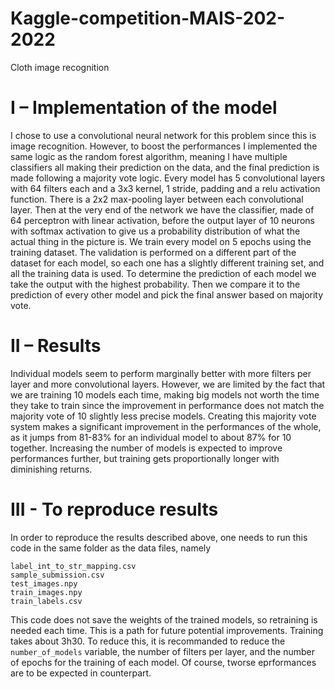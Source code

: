 # Kaggle-competition-MAIS-202-2022
Cloth image recognition

# I – Implementation of the model

I chose to use a convolutional neural network for this problem since this is image recognition. However, to boost the performances I implemented the same logic as the random forest algorithm, meaning I have multiple classifiers all making their prediction on the data, and the final prediction is made following a majority vote logic. 
Every model has 5 convolutional layers with 64 filters each and a 3x3 kernel, 1 stride, padding and a relu activation function. There is a 2x2 max-pooling layer between each convolutional layer. Then at the very end of the network we have the classifier, made of 64 perceptron with linear activation, before the output layer of 10 neurons with softmax activation to give us a probability distribution of what the actual thing in the picture is.
We train every model on 5 epochs using the training dataset. The validation is performed on a different part of the dataset for each model, so each one has a slightly different training set, and all the training data is used.
To determine the prediction of each model we take the output with the highest probability. Then we compare it to the prediction of every other model and pick the final answer based on majority vote.

# II – Results

Individual models seem to perform marginally better with more filters per layer and more convolutional layers. However, we are limited by the fact that we are training 10 models each time, making big models not worth the time they take to train since the improvement in performance does not match the majority vote of 10 slightly less precise models.
Creating this majority vote system makes a significant improvement in the performances of the whole, as it jumps from 81-83%  for an individual model to about 87% for 10 together. Increasing the number of models is expected to improve performances further, but training gets proportionally longer with diminishing returns.

# III - To reproduce results

In order to reproduce the results described above, one needs to run this code in the same folder as the data files, namely

```
label_int_to_str_mapping.csv
sample_submission.csv
test_images.npy
train_images.npy
train_labels.csv
```

This code does not save the weights of the trained models, so retraining is needed each time. This is a path for future potential improvements.
Training takes about 3h30. To reduce this, it is recommanded to reduce the `number_of_models` variable, the number of filters per layer, and the number of epochs for the training of each model.
Of course, tworse eprformances are to be expected in counterpart.
